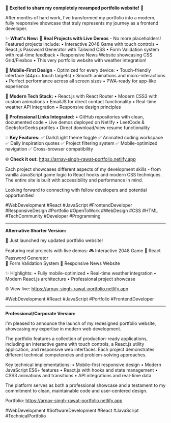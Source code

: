 🚀 **Excited to share my completely revamped portfolio website!** 🚀

After months of hard work, I've transformed my portfolio into a modern, fully responsive showcase that truly represents my journey as a frontend developer. 

✨ **What's New:**
🎯 **Real Projects with Live Demos** - No more placeholders! Featured projects include:
   • Interactive 2048 Game with touch controls
   • React.js Password Generator with Tailwind CSS
   • Form Validation system with real-time feedback
   • Responsive News Website showcasing CSS Grid/Flexbox
   • This very portfolio website with weather integration!

📱 **Mobile-First Design** - Optimized for every device:
   • Touch-friendly interface (44px+ touch targets)
   • Smooth animations and micro-interactions
   • Perfect performance across all screen sizes
   • PWA-ready for app-like experience

🎨 **Modern Tech Stack:**
   • React.js with React Router
   • Modern CSS3 with custom animations
   • EmailJS for direct contact functionality
   • Real-time weather API integration
   • Responsive design principles

🔗 **Professional Links Integrated:**
   • GitHub repositories with clean, documented code
   • Live demos deployed on Netlify
   • LeetCode & GeeksforGeeks profiles
   • Direct download/view resume functionality

💡 **Key Features:**
   ✅ Dark/Light theme toggle
   ✅ Animated coding workspace
   ✅ Daily inspiration quotes
   ✅ Project filtering system
   ✅ Mobile-optimized navigation
   ✅ Cross-browser compatibility

🌐 **Check it out:** https://arnav-singh-rawat-portfolio.netlify.app

Each project showcases different aspects of my development skills - from vanilla JavaScript game logic to React hooks and modern CSS techniques. The entire site is built with accessibility and performance in mind.

Looking forward to connecting with fellow developers and potential opportunities! 

#WebDevelopment #React #JavaScript #FrontendDeveloper #ResponsiveDesign #Portfolio #OpenToWork #WebDesign #CSS #HTML #TechCommunity #Developer #Programming

---

**Alternative Shorter Version:**

🎉 Just launched my updated portfolio website! 

Featuring real projects with live demos:
🎮 Interactive 2048 Game
🔐 React Password Generator  
📝 Form Validation System
📰 Responsive News Website

✨ Highlights:
• Fully mobile-optimized
• Real-time weather integration
• Modern React.js architecture
• Professional project showcase

🌐 View live: https://arnav-singh-rawat-portfolio.netlify.app

#WebDevelopment #React #JavaScript #Portfolio #FrontendDeveloper

---

**Professional/Corporate Version:**

I'm pleased to announce the launch of my redesigned portfolio website, showcasing my expertise in modern web development.

The portfolio features a collection of production-ready applications, including an interactive game with touch controls, a React.js utility application, and responsive web interfaces. Each project demonstrates different technical competencies and problem-solving approaches.

Key technical implementations:
• Mobile-first responsive design
• Modern JavaScript ES6+ features
• React.js with hooks and state management
• CSS3 animations and transitions
• API integrations and real-time data

The platform serves as both a professional showcase and a testament to my commitment to clean, maintainable code and user-centered design.

Portfolio: https://arnav-singh-rawat-portfolio.netlify.app

#WebDevelopment #SoftwareDevelopment #React #JavaScript #TechnicalPortfolio
